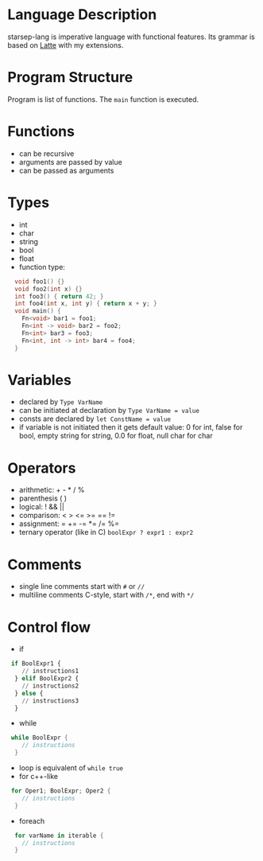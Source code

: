 ---
---
# Language Description
starsep-lang is imperative language with functional features.
Its grammar is based on [Latte](https://www.mimuw.edu.pl/~ben/Zajecia/Mrj2016/Latte/) with my extensions.

# Program Structure
Program is list of functions.
The `main` function is executed.

# Functions
- can be recursive
- arguments are passed by value
- can be passed as arguments

# Types
- int
- char
- string
- bool
- float
- function type:
``` cpp
  void foo1() {}
  void foo2(int x) {}
  int foo3() { return 42; }
  int foo4(int x, int y) { return x + y; }
  void main() {
    Fn<void> bar1 = foo1;
    Fn<int -> void> bar2 = foo2;
    Fn<int> bar3 = foo3;
    Fn<int, int -> int> bar4 = foo4;
  }
```

# Variables
- declared by `Type VarName`
- can be initiated at declaration by `Type VarName = value`
- consts are declared by `let ConstName = value`
- if variable is not initiated then it gets default value: 0 for int, false for bool,
empty string for string, 0.0 for float, null char for char

# Operators
- arithmetic: + - * / %
- parenthesis ( )
- logical: ! &amp;&amp; ||
- comparison: < > <= >= == !=
- assignment: = += -= *= /= %=
- ternary operator (like in C) `boolExpr ? expr1 : expr2`

# Comments
- single line comments start with `#` or `//`
- multiline comments C-style, start with `/*`, end with `*/`

# Control flow
- if
``` python
 if BoolExpr1 {
    // instructions1
  } elif BoolExpr2 {
    // instructions2
  } else {
    // instructions3
  }
```
- while
``` rust
 while BoolExpr {
    // instructions
  }
```
- loop is equivalent of `while true`
- for c++-like
``` rust
 for Oper1; BoolExpr; Oper2 {
    // instructions
  }
```
- foreach
``` rust
  for varName in iterable {
    // instructions
  }
```
